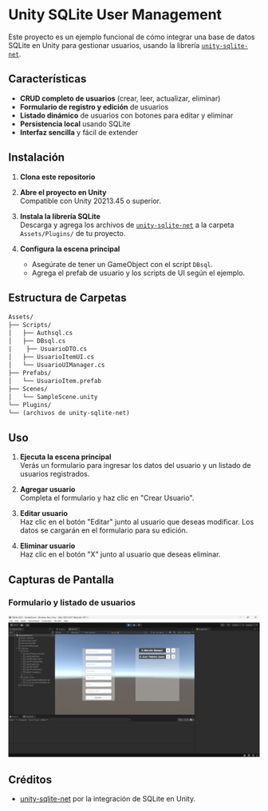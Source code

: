 ﻿# Unity SQLite User Management

Este proyecto es un ejemplo funcional de cómo integrar una base de datos SQLite en Unity para gestionar usuarios, usando la librería [`unity-sqlite-net`](https://github.com/gilzoide/unity-sqlite-net).

## Características

- **CRUD completo de usuarios** (crear, leer, actualizar, eliminar)
- **Formulario de registro y edición** de usuarios
- **Listado dinámico** de usuarios con botones para editar y eliminar
- **Persistencia local** usando SQLite
- **Interfaz sencilla** y fácil de extender

## Instalación

1. **Clona este repositorio**  

2. **Abre el proyecto en Unity**  
   Compatible con Unity 20213.45 o superior.

3. **Instala la librería SQLite**  
   Descarga y agrega los archivos de [`unity-sqlite-net`](https://github.com/gilzoide/unity-sqlite-net) a la carpeta `Assets/Plugins/` de tu proyecto.

4. **Configura la escena principal**  
   - Asegúrate de tener un GameObject con el script `DBsql`.
   - Agrega el prefab de usuario y los scripts de UI según el ejemplo.

## Estructura de Carpetas
```
Assets/ 
├── Scripts/ 
│   ├── Authsql.cs 
│   ├── DBsql.cs 
|	 ├── UsuarioDTO.cs 
│   ├── UsuarioItemUI.cs
│   └── UsuarioUIManager.cs 
├── Prefabs/ 
│   └── UsuarioItem.prefab 
├── Scenes/ 
│   └── SampleScene.unity 
└── Plugins/ 
└── (archivos de unity-sqlite-net)
```


## Uso

1. **Ejecuta la escena principal**  
   Verás un formulario para ingresar los datos del usuario y un listado de usuarios registrados.

2. **Agregar usuario**  
   Completa el formulario y haz clic en "Crear Usuario".

3. **Editar usuario**  
   Haz clic en el botón "Editar" junto al usuario que deseas modificar. Los datos se cargarán en el formulario para su edición.

4. **Eliminar usuario**  
   Haz clic en el botón "X" junto al usuario que deseas eliminar.

## Capturas de Pantalla

### Formulario y listado de usuarios

![Formulario y listado](Screenshots/Screenshot.png)

## Créditos

- [unity-sqlite-net](https://github.com/gilzoide/unity-sqlite-net) por la integración de SQLite en Unity.

